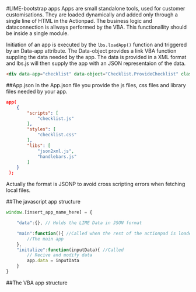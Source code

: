 #LIME-bootstrap apps
Apps are small standalone tools, used for customer customisations. They are loaded dynamically and added only through a single line of HTML in the Actionpad. The business logic and dataconnection is allways performed by the VBA. This functionallity should be inside a single module. 

Initiation of an app is executed by the `lbs.loadApp()` function and triggered by an Data-app attribute. The Data-object provides a link VBA function suppling the data needed by the app. The data is provided in a XML format and lbs.js will then supply the app with an JSON representaion of the data.   

```html
<div data-app="checklist" data-object="Checklist.ProvideChecklist" class="checklist"></div>
```

##App.json
In the App.json file you provide the js files, css files and library files needed by your app.   

```json
app(
	{
	    "scripts": [
	    	"checklist.js"
	    ],
	    "styles": [
	    	"checklist.css"
	    ],
	    "libs": [
	        "json2xml.js",
	        "handlebars.js"
	    ]
	}
 );
```

Actually the format is JSONP to avoid cross scripting errors when fetching local files.

##The javascript app structure
	
```javascript
window.[insert_app_name_here] = {

	"data":{}, // Holds the LIME Data in JSON format

	"main":function(){ //Called when the rest of the actionpad is loaded
		//The main app
	},
	"initalize":function(inputData){ //Called 
		// Recive and modify data
		app.data = inputData
	}
}

```
##The VBA app structure
